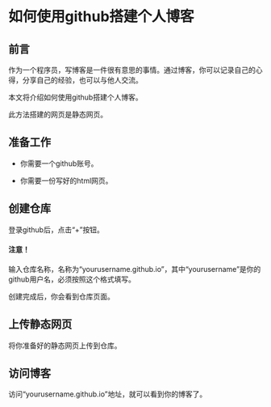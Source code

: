 # 如何使用github搭建个人博客

## 前言
作为一个程序员，写博客是一件很有意思的事情。通过博客，你可以记录自己的心得，分享自己的经验，也可以与他人交流。

本文将介绍如何使用github搭建个人博客。

此方法搭建的网页是静态网页。

## 准备工作
- 你需要一个github账号。

- 你需要一份写好的html网页。

## 创建仓库
登录github后，点击“+”按钮。

#### 注意！
输入仓库名称，名称为“yourusername.github.io”，其中“yourusername”是你的github用户名，必须按照这个格式填写。

创建完成后，你会看到仓库页面。

## 上传静态网页
将你准备好的静态网页上传到仓库。

## 访问博客
访问“yourusername.github.io”地址，就可以看到你的博客了。
